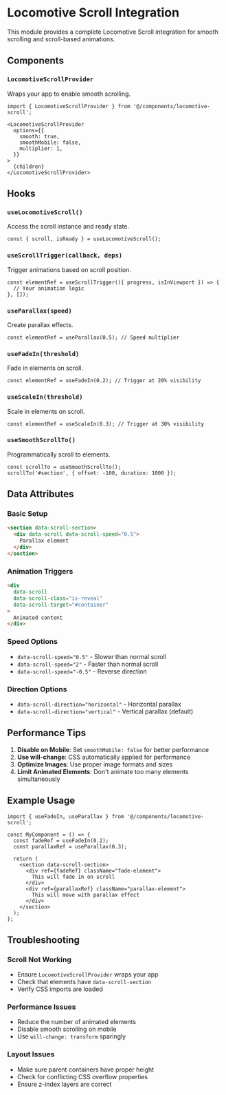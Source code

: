 # Locomotive Scroll Integration

This module provides a complete Locomotive Scroll integration for smooth scrolling and scroll-based animations.

## Components

### `LocomotiveScrollProvider`
Wraps your app to enable smooth scrolling.

```tsx
import { LocomotiveScrollProvider } from '@/components/locomotive-scroll';

<LocomotiveScrollProvider
  options={{
    smooth: true,
    smoothMobile: false,
    multiplier: 1,
  }}
>
  {children}
</LocomotiveScrollProvider>
```

## Hooks

### `useLocomotiveScroll()`
Access the scroll instance and ready state.

```tsx
const { scroll, isReady } = useLocomotiveScroll();
```

### `useScrollTrigger(callback, deps)`
Trigger animations based on scroll position.

```tsx
const elementRef = useScrollTrigger(({ progress, isInViewport }) => {
  // Your animation logic
}, []);
```

### `useParallax(speed)`
Create parallax effects.

```tsx
const elementRef = useParallax(0.5); // Speed multiplier
```

### `useFadeIn(threshold)`
Fade in elements on scroll.

```tsx
const elementRef = useFadeIn(0.2); // Trigger at 20% visibility
```

### `useScaleIn(threshold)`
Scale in elements on scroll.

```tsx
const elementRef = useScaleIn(0.3); // Trigger at 30% visibility
```

### `useSmoothScrollTo()`
Programmatically scroll to elements.

```tsx
const scrollTo = useSmoothScrollTo();
scrollTo('#section', { offset: -100, duration: 1000 });
```

## Data Attributes

### Basic Setup
```html
<section data-scroll-section>
  <div data-scroll data-scroll-speed="0.5">
    Parallax element
  </div>
</section>
```

### Animation Triggers
```html
<div
  data-scroll
  data-scroll-class="is-reveal"
  data-scroll-target="#container"
>
  Animated content
</div>
```

### Speed Options
- `data-scroll-speed="0.5"` - Slower than normal scroll
- `data-scroll-speed="2"` - Faster than normal scroll
- `data-scroll-speed="-0.5"` - Reverse direction

### Direction Options
- `data-scroll-direction="horizontal"` - Horizontal parallax
- `data-scroll-direction="vertical"` - Vertical parallax (default)

## Performance Tips

1. **Disable on Mobile**: Set `smoothMobile: false` for better performance
2. **Use will-change**: CSS automatically applied for performance
3. **Optimize Images**: Use proper image formats and sizes
4. **Limit Animated Elements**: Don't animate too many elements simultaneously

## Example Usage

```tsx
import { useFadeIn, useParallax } from '@/components/locomotive-scroll';

const MyComponent = () => {
  const fadeRef = useFadeIn(0.2);
  const parallaxRef = useParallax(0.3);

  return (
    <section data-scroll-section>
      <div ref={fadeRef} className="fade-element">
        This will fade in on scroll
      </div>
      <div ref={parallaxRef} className="parallax-element">
        This will move with parallax effect
      </div>
    </section>
  );
};
```

## Troubleshooting

### Scroll Not Working
- Ensure `LocomotiveScrollProvider` wraps your app
- Check that elements have `data-scroll-section`
- Verify CSS imports are loaded

### Performance Issues
- Reduce the number of animated elements
- Disable smooth scrolling on mobile
- Use `will-change: transform` sparingly

### Layout Issues
- Make sure parent containers have proper height
- Check for conflicting CSS overflow properties
- Ensure z-index layers are correct